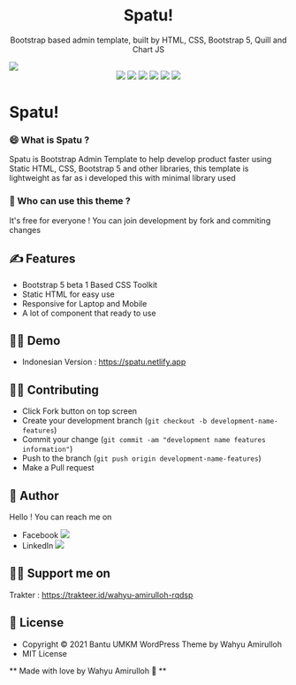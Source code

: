 <h1 align="center">Spatu!</h1>
<p align="center">Bootstrap based admin template, built by HTML, CSS, Bootstrap 5, Quill and Chart JS</p>
<img src="https://github.com/wahyuamirulloh/spatu/blob/master/assets/image/screenshot.png" align="center">
<div align="center">
  <img src="https://img.shields.io/github/stars/wahyuamirulloh/wordpress-bantumkm"> 
  <img src="https://img.shields.io/github/forks/wahyuamirulloh/wordpress-bantumkm"> 
  <img src="https://img.shields.io/github/repo-size/wahyuamirulloh/wordpress-bantumkm"> 
  <img src="https://img.shields.io/github/license/wahyuamirulloh/wordpress-bantumkm"> 
  <img src="https://img.shields.io/github/followers/wahyuamirulloh"> 
  <img src="https://img.shields.io/github/last-commit/wahyuamirulloh/wordpress-bantumkm"> 
</div>

# Spatu!
### 😄 What is Spatu ?
Spatu is Bootstrap Admin Template to help develop product faster using Static HTML, CSS, Bootstrap 5 and other libraries, this template is lightweight as far as i developed this with minimal library used
### 🤨 Who can use this theme ?
It's free for everyone ! You can join development by fork and commiting changes

## ✍️ Features
- Bootstrap 5 beta 1 Based CSS Toolkit
- Static HTML for easy use
- Responsive for Laptop and Mobile
- A lot of component that ready to use

## 🏃🏻 Demo
- Indonesian Version : https://spatu.netlify.app

## 👷🏼 Contributing
- Click Fork button on top screen
- Create your development branch (`git checkout -b development-name-features`)
- Commit your change (`git commit -am "development name features information"`)
- Push to the branch (`git push origin development-name-features`)
- Make a Pull request

## 🧑 Author
Hello ! You can reach me on
- Facebook <a href="https://facebook.com/wahyu.amirulloh.35"><img src="https://img.shields.io/badge/Facebook-Wahyu%20Amirulloh-blue"></a>
- LinkedIn <a href="https://www.linkedin.com/in/wahyu-amirulloh-28419b1b6/"><img src="https://img.shields.io/badge/LinkedIn-Wahyu%20Amirulloh-blue"></a>

## 👋🏻 Support me on
Trakter : https://trakteer.id/wahyu-amirulloh-rqdsp

## 📝 License
- Copyright © 2021 Bantu UMKM WordPress Theme by Wahyu Amirulloh
- MIT License

** Made with love by Wahyu Amirulloh 💌 **
